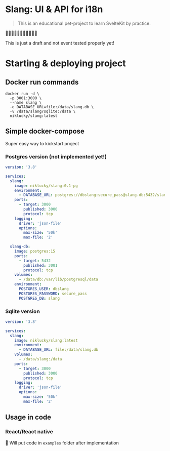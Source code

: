 # Slang: UI & API for i18n

> This is an educational pet-project to learn SvelteKit by practice.

🚨🚧🚧🚧🚧🚧🚧🚧🚧🚧🚨

This is just a draft and not event tested properly yet!

# Starting & deploying project

## Docker run commands

```shell
docker run -d \
  -p 3001:3000 \
  --name slang \
  -e DATABASE_URL=file:/data/slang.db \
  -v /data/slang/sqlite:/data \
  niklucky/slang:latest
```

## Simple docker-compose

Super easy way to kickstart project

### Postgres version (not implemented yet!)

```yml
version: '3.8'

services:
  slang:
    image: niklucky/slang:0.1-pg
    environment:
      - DATABASE_URL: postgres://dbslang:secure_pass@slang-db:5432/slang
    ports:
      - target: 3000
        published: 3000
        protocol: tcp
    logging:
      driver: 'json-file'
      options:
        max-size: '50k'
        max-file: '2'

  slang-db:
    image: postgres:15
    ports:
      - target: 5432
        published: 3001
        protocol: tcp
    volumes:
      - /data/db:/var/lib/postgresql/data
    environment:
      POSTGRES_USER: dbslang
      POSTGRES_PASSWORD: secure_pass
      POSTGRES_DB: slang

```

### Sqlite version

```yml
version: '3.8'

services:
  slang:
    image: niklucky/slang:latest
    environment:
      - DATABASE_URL: file:/data/slang.db
    volumes:
      - /data/slang:/data
    ports:
      - target: 3000
        published: 3000
        protocol: tcp
    logging:
      driver: 'json-file'
      options:
        max-size: '50k'
        max-file: '2'
```

## Usage in code

### React/React native

🚧 Will put code in `examples` folder after implementation